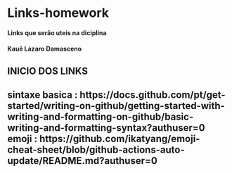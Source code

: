 # Links-homework
<h4>Links que serão uteis na diciplina<h4>
<h4>Kauê Lázaro Damasceno<h4>
<h2>INICIO DOS LINKS<h2>
<p>
 sintaxe basica : https://docs.github.com/pt/get-started/writing-on-github/getting-started-with-writing-and-formatting-on-github/basic-writing-and-formatting-syntax?authuser=0
 emoji : https://github.com/ikatyang/emoji-cheat-sheet/blob/github-actions-auto-update/README.md?authuser=0
<p>
